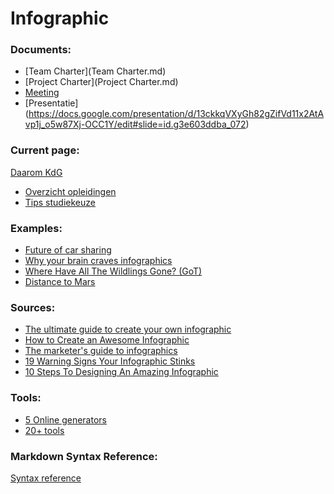 Infographic
===========

### Documents: ###
- [Team Charter](Team Charter.md)
- [Project Charter](Project Charter.md)
- [Meeting](Meeting.md)
- [Presentatie] (https://docs.google.com/presentation/d/13ckkqVXyGh82gZifVd11x2AtAvp1j_o5w87Xj-OCC1Y/edit#slide=id.g3e603ddba_072)

### Current page: ###
[Daarom KdG](http://www.kdg.be/daarom-kdg)
- [Overzicht opleidingen](http://www.kdg.be/opleidingen/alle-opleidingen/results)
- [Tips studiekeuze](http://www.kdg.be/opleidingen/tips-voor-een-goede-studiekeuze)

### Examples: ###
- [Future of car sharing](http://futureofcarsharing.com/)
- [Why your brain craves infographics](http://neomam.com/interactive/13reasons/)
- [Where Have All The Wildlings Gone? (GoT)](http://www.wherehaveallthewildlingsgone.com/)
- [Distance to Mars](http://www.distancetomars.com/)

### Sources: ###
- [The ultimate guide to create your own infographic](http://piktochart.com/the-ultimate-guide-to-create-your-own-infographic/)
- [How to Create an Awesome Infographic](http://mashable.com/2012/07/09/how-to-create-an-infographic/)
- [The marketer's guide to infographics](http://www.visioncritical.com/blog/pretty-and-pretty-useful-how-create-awesome-infographics)
- [19 Warning Signs Your Infographic Stinks](https://blog.kissmetrics.com/infographic-warning-signs/)
- [10 Steps To Designing An Amazing Infographic](http://www.fastcodesign.com/1670019/10-steps-to-designing-an-amazing-infographic)

### Tools: ###
- [5 Online generators](http://www.razorsocial.com/make-your-own-infographic/)
- [20+ tools](http://www.hongkiat.com/blog/infographic-tools/)

### Markdown Syntax Reference: ###
[Syntax reference](http://daringfireball.net/projects/markdown/syntax)
